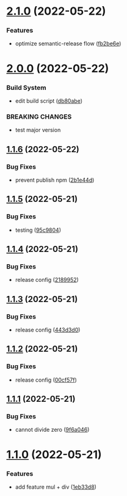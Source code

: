 # [2.1.0](https://github.com/colorye/demo-release/compare/v2.0.0...v2.1.0) (2022-05-22)


### Features

* optimize semantic-release flow ([fb2be6e](https://github.com/colorye/demo-release/commit/fb2be6e0c0ccf07208f1aea54a5cf1622457ba52))

# [2.0.0](https://github.com/colorye/demo-release/compare/v1.1.6...v2.0.0) (2022-05-22)


### Build System

* edit build script ([db80abe](https://github.com/colorye/demo-release/commit/db80abeaece527bd6879795ae313be9657484fcb))


### BREAKING CHANGES

* test major version

## [1.1.6](https://github.com/colorye/demo-release/compare/v1.1.5...v1.1.6) (2022-05-22)


### Bug Fixes

* prevent publish npm ([2b1e44d](https://github.com/colorye/demo-release/commit/2b1e44d9e1036bcfc16401a4d990a0bf5ea4e986))

## [1.1.5](https://github.com/colorye/demo-release/compare/v1.1.4...v1.1.5) (2022-05-21)


### Bug Fixes

* testing ([95c9804](https://github.com/colorye/demo-release/commit/95c9804320a0e988285e47bbce0aa65f27928f59))

## [1.1.4](https://github.com/colorye/demo-release/compare/v1.1.3...v1.1.4) (2022-05-21)


### Bug Fixes

* release config ([2189952](https://github.com/colorye/demo-release/commit/21899526452a9b0ebe06ddef6cfb863803b3ff1f))

## [1.1.3](https://github.com/colorye/demo-release/compare/v1.1.2...v1.1.3) (2022-05-21)


### Bug Fixes

* release config ([443d3d0](https://github.com/colorye/demo-release/commit/443d3d0d7535cdbe524f0e278635d05abed370ae))

## [1.1.2](https://github.com/colorye/demo-release/compare/v1.1.1...v1.1.2) (2022-05-21)


### Bug Fixes

* release config ([00cf57f](https://github.com/colorye/demo-release/commit/00cf57f4fe4bec8e99d5e40d6a19e89aad24736d))

## [1.1.1](https://github.com/colorye/demo-release/compare/v1.1.0...v1.1.1) (2022-05-21)


### Bug Fixes

* cannot divide zero ([9f6a046](https://github.com/colorye/demo-release/commit/9f6a046226c4190ed85702b521502756fa69824c))

# [1.1.0](https://github.com/colorye/demo-release/compare/v1.0.1...v1.1.0) (2022-05-21)


### Features

* add feature mul + div ([1eb33d8](https://github.com/colorye/demo-release/commit/1eb33d87bafda3e1b3c3c3226889211ccb445ed3))
